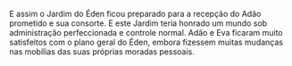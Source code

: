 ﻿E assim o Jardim do Éden ficou preparado para a recepção do Adão prometido e sua consorte. E este Jardim teria honrado um mundo sob administração perfeccionada e controle normal. Adão e Eva ficaram muito satisfeitos com o plano geral do Éden, embora fizessem muitas mudanças nas mobílias das suas próprias moradas pessoais.